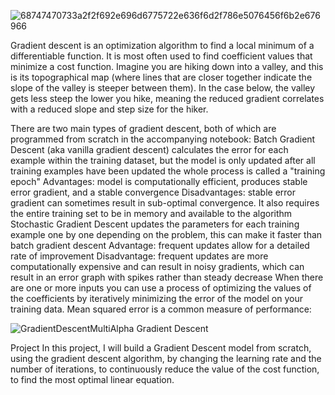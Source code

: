 

![68747470733a2f2f692e696d6775722e636f6d2f786e5076456f6b2e676966](https://user-images.githubusercontent.com/119718873/205538561-9cf8c940-d581-403c-af20-6f0bfbc515d7.gif)


Gradient descent is an optimization algorithm to find a local minimum of a differentiable function. It is most often used to find coefficient values that minimize a cost function.
Imagine you are hiking down into a valley, and this is its topographical map (where lines that are closer together indicate the slope of the valley is steeper between them). In the case below, the valley gets less steep the lower you hike, meaning the reduced gradient correlates with a reduced slope and step size for the hiker.


There are two main types of gradient descent, both of which are programmed from scratch in the accompanying notebook:
Batch Gradient Descent (aka vanilla gradient descent)
calculates the error for each example within the training dataset, but the model is only updated after all training examples have been updated
the whole process is called a "training epoch"
Advantages: model is computationally efficient, produces stable error gradient, and a stable convergence
Disadvantages: stable error gradient can sometimes result in sub-optimal convergence. It also requires the entire training set to be in memory and available to the algorithm
Stochastic Gradient Descent
updates the parameters for each training example one by one
depending on the problem, this can make it faster than batch gradient descent
Advantage: frequent updates allow for a detailed rate of improvement
Disadvantage: frequent updates are more computationally expensive and can result in noisy gradients, which can result in an error graph with spikes rather than steady decrease
When there are one or more inputs you can use a process of optimizing the values of the coefficients by iteratively minimizing the error of the model on your training data.
Mean squared error is a common measure of performance:

![GradientDescentMultiAlpha](https://user-images.githubusercontent.com/119718873/205538650-86a7e698-2463-4019-8ce6-ccbc833bddf5.png)
Gradient Descent

Project
In this project, I will build a Gradient Descent model from scratch, using the gradient descent algorithm, by changing the learning rate and the number of iterations, to continuously reduce the value of the cost function, to find the most optimal linear equation.
